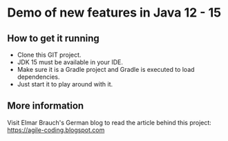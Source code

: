 # Demo of new features in Java 12 - 15

## How to get it running
* Clone this GIT project.
* JDK 15 must be available in your IDE.
* Make sure it is a Gradle project and Gradle is executed to load dependencies.
* Just start it to play around with it.

## More information
Visit Elmar Brauch's German blog to read the article behind this project:
https://agile-coding.blogspot.com
